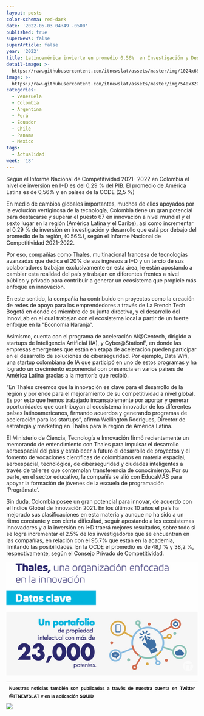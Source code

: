 ```yaml
---
layout: posts
color-schema: red-dark
date: '2022-05-03 04:49 -0500'
published: true
superNews: false
superArticle: false
year: '2022'
title: Latinoamérica invierte en promedio 0.56%  en Investigación y Desarrollo
detail-image: >-
  https://raw.githubusercontent.com/itnewslat/assets/master/img/1024x680/thales-partners-g.jpg
image: >-
  https://raw.githubusercontent.com/itnewslat/assets/master/img/540x320/thales-partners-p.jpg
categories:
  - Venezuela
  - Colombia
  - Argentina
  - Perú
  - Ecuador
  - Chile
  - Panama
  - Mexico
tags:
  - Actualidad
week: '18'
---
```

Según el Informe Nacional de Competitividad 2021- 2022
en Colombia el nivel de inversión en I+D es del 0,29 % del PIB. El promedio de América Latina es de 0,56% y en países de la OCDE (2,5 %)

En medio de cambios globales importantes, muchos de ellos apoyados por la evolución vertiginosa de la tecnología, Colombia tiene un gran potencial para destacarse y superar el puesto 67 en innovación a nivel mundial y el sexto lugar en la región (América Latina y el Caribe), así como incrementar el 0,29 % de inversión en investigación y desarrollo que está por debajo del promedio de la región, (0.56%), según el Informe Nacional de Competitividad 2021-2022.

Por eso, compañías como Thales, multinacional francesa de tecnologías avanzadas que dedica el 20% de sus ingresos a I+D y un tercio de sus colaboradores trabajan exclusivamente en esta área, le están apostando a cambiar esta realidad del país y trabajan en diferentes frentes a nivel público y privado para contribuir a generar un ecosistema que propicie más enfoque en innovación.

En este sentido,  la compañía ha contribuido en proyectos como la creación de redes de apoyo para los emprendedores a través de La French Tech Bogotá en donde es miembro de su junta directiva, y el desarrollo del InnovLab en el cual trabajan con el ecosistema local a partir de un fuerte enfoque en la “Economía Naranja”. 

Asimismo, cuenta con el programa de aceleración AI@Centech, dirigido a startups de Inteligencia Artificial (IA), y Cyber@StationF, en donde las empresas emergentes que están en etapa de aceleración pueden participar en el desarrollo de soluciones de ciberseguridad. Por ejemplo, Data Wifi, una startup colombiana de IA que participó en uno de estos programas y ha logrado un crecimiento exponencial con presencia en varios países de América Latina gracias a la mentoría que recibió.

“En Thales creemos que la innovación es clave para el desarrollo de la región y por ende para el mejoramiento de su competitividad a nivel global. Es por esto que hemos trabajado incansablemente por aportar y generar oportunidades que contribuyan al ecosistema innovador de los diferentes países latinoamericanos, firmando acuerdos y generando programas de aceleración para las startups”, afirma Wellington Rodrigues, Director de estrategia y marketing en Thales para la región de América Latina.


El Ministerio de Ciencia, Tecnología e Innovación firmó recientemente un memorando de entendimiento con Thales para impulsar el desarrollo aeroespacial del país y establecer a futuro el desarrollo de proyectos y el fomento de vocaciones científicas de colombianos en materia espacial, aeroespacial, tecnológica, de ciberseguridad y ciudades inteligentes a través de talleres que contemplan transferencia de conocimiento. Por su parte, en el sector educativo, la compañía se alió con EducaMÁS para apoyar la formación de jóvenes de la escuela de programación ‘Prográmate’. 

Sin duda, Colombia posee un gran potencial para innovar, de acuerdo con el Indice Global de Innovación 2021. En los últimos 10 años el país ha mejorado sus clasificaciones en esta materia y aunque no ha sido a un ritmo constante y con cierta dificultad, seguir apostando a los ecosistemas innovadores y a la inversión en I+D traerá mejores resultados, sobre todo si se logra incrementar el 2.5% de los investigadores que se encuentran en las compañías, en relación con el 95.7% que están en la academia, limitando las posibilidades. En la OCDE el promedio es de 48,1 % y 38,2 %, respectivamente, según el Consejo Privado de Competitividad.

![](https://raw.githubusercontent.com/itnewslat/assets/master/img/540x320/thales-partners-p.jpg)

<table style="height: 42px;" width="569">
<tbody>
<tr>
<td style="text-align: justify;"><sub><strong>Nuestras noticias también son publicadas a través de nuestra cuenta en Twitter <a href="https://twitter.com/itnewslat?lang=es">@ITNEWSLAT</a> y en la aplicación <a href="https://squidapp.co/en/">SQUID</a></strong></sub></td>
</tr>
</tbody>
</table>

<img src="https://tracker.metricool.com/c3po.jpg?hash=56f88a41e39ab42c063cc51676587a04"/>